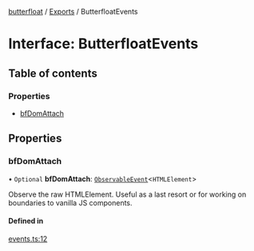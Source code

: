 [butterfloat](../README.md) / [Exports](../modules.md) / ButterfloatEvents

# Interface: ButterfloatEvents

## Table of contents

### Properties

- [bfDomAttach](ButterfloatEvents.md#bfdomattach)

## Properties

### bfDomAttach

• `Optional` **bfDomAttach**: [`ObservableEvent`](../modules.md#observableevent)\<`HTMLElement`\>

Observe the raw HTMLElement. Useful as a last resort or for working on
boundaries to vanilla JS components.

#### Defined in

[events.ts:12](https://github.com/WorldMaker/butterfloat/blob/290ead7/events.ts#L12)
